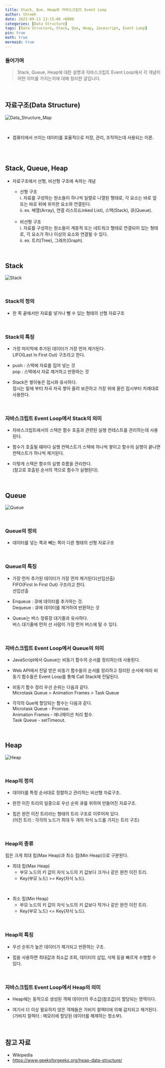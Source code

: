 ```yaml
---
title: Stack, Que, Heap와 자바스크립트 Event Loop
author: threeh
date: 2023-09-13 13:15:00 +0800
categories: [Data Structure]
tags: [Data Structure, Stack, Que, Heap, Javascript, Event Loop]
pin: true
math: true
mermaid: true
---
```


### **들어가며**

> Stack, Queue, Heap에 대한 설명과 자바스크립트 Event Loop에서 각 개념이 어떤 의미를 가지는지에 대해 정리한 글입니다.

<br>

## **자료구조(Data Structure)**

![Data_Structure_Map](/assets/img/post/Data_Structure/stack_queue_heap/Data_Structure_Map.png)

<br>

- 컴퓨터에서 쓰이는 데이터를 효율적으로 저장, 관리, 조작하는데 사용되는 이론.

<br> <br>

## **Stack, Queue, Heap**

- 자료구조에서 선형, 비선형 구조에 속하는 개념
  - 선형 구조 <br> 
    i. 자료를 구성하는 원소들이 하나씩 일렬로 나열된 형태로, 각 요소는 바로 앞 또는 바로 뒤에 위치한 요소와 연결된다. <br>
    ii. ex. 배열(Array), 연결 리스트(Linked List), 스택(Stack), 큐(Queue).

  <br>

  - 비선형 구조 <br>
    i. 자료를 구성하는 원소들이 계층적 또는 네트워크 형태로 연결되어 있는 형태로, 각 요소가 하나 이상의 요소와 연결될 수 있다. <br>
    ii. ex. 트리(Tree), 그래프(Graph).

<br>

## **Stack**

![Stack](/assets/img/post/Data_Structure/stack_queue_heap/Stack.png)

<br>

### Stack의 정의

- 한 쪽 끝에서만 자료를 넣거나 뺄 수 있는 형태의 선형 자료구조

<br>

### Stack의 특징

- 가장 마지막에 추가된 데이터가 가장 먼저 제거된다. <br>
  LIFO(Last In First Out) 구조라고 한다.

- push : 스택에 자료를 집어 넣는 것 <br>
  pop : 스택에서 자료 제거하고 반환하는 것

- Stack은 쌓아놓은 접시와 유사하다. <br>
  접시는 밑에 부터 차곡 차곡 쌓아 올려 보관하고 가장 위에 올린 접시부터 차례대로 사용한다.

<br>

### 자바스크립트 Event Loop에서 Stack의 의미

- 자바스크립트에서의 스택은 함수 호출과 관련된 실행 컨테스트를 관리하는데 사용된다.

- 함수가 호출될 떄마다 실행 컨텍스트가 스택에 하나씩 쌓이고 함수의 실행이 끝나면 컨텍스트가 하나씩 제거된다.

- 이렇게 스택은 함수의 실행 흐름을 관리한다. <br>
  (참고로 호출된 순서의 역으로 함수가 실행된다).

<br>

## **Queue**

![Queue](/assets/img/post/Data_Structure/stack_queue_heap/Queue.png)

<br>

### Queue의 정의

- 데이터를 넣는 쪽과 빼는 쪽이 다른 형태의 선형 자료구조

<br>

### Queue의 특징

- 가장 먼저 추가된 데이터가 가장 먼저 제거된다(선입선출) <br>
  FIFO(First In First Out) 구조라고 한다. <br>
  선입선출

- Enqueue : 큐에 데이터를 추가하는 것. <br>
  Dequeue : 큐에 데이터를 제거하여 반환하는 것

- Queue는 버스 정류장 대기줄과 유사하다. <br>
  버스 대기줄에 먼저 선 사람이 가장 먼저 버스에 탈 수 있다.

<br>

### 자바스크립트 Event Loop에서 Queue의 의미

- JavaScript에서 Queue는 비동기 함수의 순서를 정리하는데 사용된다.

- Web API에서 전달 받은 비동기 함수들의 순서를 정리하고 정리된 순서에 따라 비동기 함수들은 Event Loop를 통해 Call Stack에 전달된다.

- 비동기 함수 정리 우선 순위는 다음과 같다. <br>
  Microtask Queue > Animation Frames > Task Queue <br>

- 각각의 Que에 할당되는 함수는 다음과 같다. <br>
  Microtask Queue - Promise. <br>
  Animation Frames - 애니메이션 처리 함수. <br>
  Task Queue - setTimeout.

<br>

## **Heap**

![Heap](/assets/img/post/Data_Structure/stack_queue_heap/Heap.png)

<br>

### Heap의 정의

- 데이터를 특정 순서대로 정렬하고 관리하는 비선형 자료구조.

- 완전 이진 트리의 일종으로 우선 순위 큐를 위하여 만들어진 자료구조.

- 힙은 완전 이진 트리라는 형태의 트리 구조로 이루어져 있다. <br>
  (이진 트리 : 각각의 노드가 최대 두 개의 자식 노드를 가지는 트리 구조)

<br>

### Heap의 종류

힙은 크게 최대 힙(Max Heap)과 최소 힙(Min Heap)으로 구분된다.

- 최대 힙(Max Heap)
  - 부모 노드의 키 값이 자식 노드의 키 값보다 크거나 같은 완전 이진 트리.
  - Key(부모 노드) >= Key(자식 노드).

<br>

- 최소 힙(Min Heap)
  - 부모 노드의 키 값이 자식 노드의 키 값보다 작거나 같은 완전 이진 트리.
  - Key(부모 노드) <= Key(자식 노드).

<br>

### Heap의 특징

- 우선 순위가 높은 데이터가 제거되고 반환하는 구조.

- 힙을 사용하면 최대값과 최소값 조회, 데이터의 삽입, 삭제 등을 빠르게 수행할 수 있다.

<br>

### 자바스크립트 Event Loop에서 Heap의 의미

- Heap에는 동적으로 생성된 객체 데이터의 주소값(참조값)이 할당되는 영역이다.

- 여기서 더 이상 필요하지 않은 객체들은 가비지 컬렉터에 의해 감지되고 제거된다.
  (가비지 컬렉터 : 메모리에 할당된 데이터를 해제하는 청소부).

<br>

## **참고 자료**

- Wikipedia
- https://www.geeksforgeeks.org/heap-data-structure/

